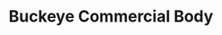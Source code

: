 ---
title: "Buckeye Commercial Body"
url: /beaverdam/buckeye-commercial-body/
shop: Autowerkstatt
---